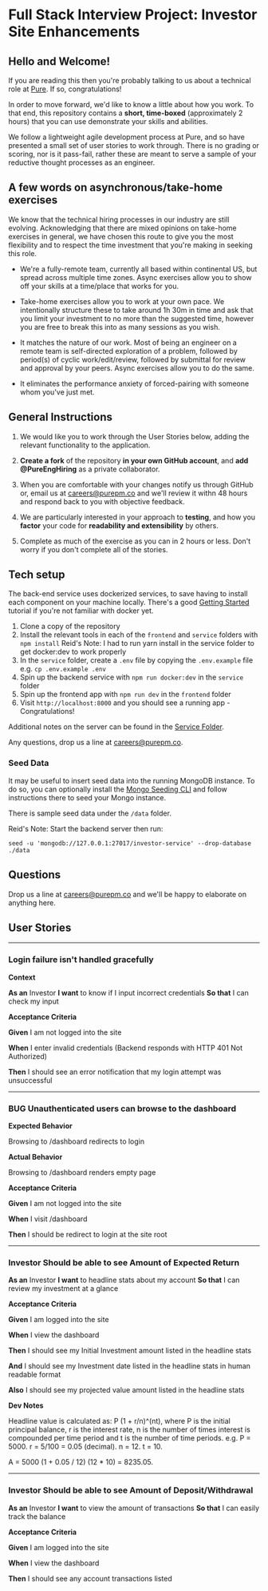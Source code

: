 # Full Stack Interview Project: Investor Site Enhancements

## Hello and Welcome!

If you are reading this then you're probably talking to us about a technical role at [Pure](https://purepm.co). If so, congratulations!

In order to move forward, we'd like to know a little about how you work. To that end, this repository contains a **short, time-boxed** (approximately 2 hours) that you can use demonstrate your skills and abilities.

We follow a lightweight agile development process at Pure, and so have presented a small set of user stories to work through. There is no grading or scoring, nor is it pass-fail, rather these are meant to serve a sample of your reductive thought processes as an engineer.

## A few words on asynchronous/take-home exercises

We know that the technical hiring processes in our industry are still evolving. Acknowledging that there are mixed opinions on take-home exercises in general, we have chosen this route to give you the most flexibility and to respect the time investment that you're making in seeking this role.

*  We're a fully-remote team, currently all based within continental US, but spread across multiple time zones. Async exercises allow you to show off your skills at a time/place that works for you.

*  Take-home exercises allow you to work at your own pace. We intentionally structure these to take around 1h 30m in time and ask that you limit your investment to no more than the suggested time, however you are free to break this into as many sessions as you wish.

* It matches the nature of our work. Most of being an engineer on a remote team is self-directed exploration of a problem, followed by period(s) of cyclic work/edit/review, followed by submittal for review and approval by your peers. Async exercises allow you to do the same.

* It eliminates the performance anxiety of forced-pairing with someone whom you've just met.

## General Instructions

1. We would like you to work through the User Stories below, adding the relevant functionality to the application.

2. **Create a fork** of the repository **in your own GitHub account**, and **add @PureEngHiring** as a private collaborator.

3. When you are comfortable with your changes notify us through GitHub or, email us at careers@purepm.co and we'll review it withn 48 hours and respond back to you with objective feedback.

4. We are particularly interested in your approach to **testing**, and how you **factor** your code for **readability and extensibility** by others.

5. Complete as much of the exercise as you can in 2 hours or less. Don't worry if you don't complete all of the stories.

## Tech setup

The back-end service uses dockerized services, to save having to install each component on your machine locally. There's a good [Getting Started](https://www.docker.com/get-started) tutorial if you're not familiar with docker yet.

1. Clone a copy of the repository
2. Install the relevant tools in each of the `frontend` and `service` folders with `npm install`
Reid's Note: I had to run yarn install in the service folder to get docker:dev to work properly
3. In the `service` folder, create a `.env` file by copying the `.env.example` file e.g. `cp .env.example .env`
4. Spin up the backend service with `npm run docker:dev` in the `service` folder
5. Spin up the frontend app with `npm run dev` in the `frontend` folder
6. Visit `http://localhost:8000` and you should see a running app - Congratulations!

Additional notes on the server can be found in the [Service Folder](/service/README.md).

Any questions, drop us a line at careers@purepm.co.

### Seed Data

It may be useful to insert seed data into the running MongoDB instance. To do so, you can optionally install the [Mongo Seeding CLI](https://github.com/pkosiec/mongo-seeding/tree/master/cli) and follow instructions there to seed your Mongo instance.

There is sample seed data under the `/data` folder.

Reid's Note:
Start the backend server then run:

`seed -u 'mongodb://127.0.0.1:27017/investor-service' --drop-database ./data`

## Questions

Drop us a line at careers@purepm.co and we'll be happy to elaborate on anything here.

## User Stories
---
### Login failure isn't handled gracefully
**Context**

**As an** Investor
**I want** to know if I input incorrect credentials
**So that** I can check my input

**Acceptance Criteria**

**Given** I am not logged into the site

**When** I enter invalid credentials (Backend responds with HTTP 401 Not Authorized)

**Then** I should see an error notification that my login attempt was unsuccessful

---
### BUG Unauthenticated users can browse to the dashboard
**Expected Behavior**

Browsing to /dashboard redirects to login

**Actual Behavior**

Browsing to /dashboard renders empty page

**Acceptance Criteria**

**Given** I am not logged into the site

**When** I visit /dashboard

**Then** I should be redirect to login at the site root

---
### Investor Should be able to see Amount of Expected Return

**As an** Investor
**I want** to headline stats about my account
**So that** I can review my investment at a glance

**Acceptance Criteria**

**Given** I am logged into the site

**When** I view the dashboard

**Then** I should see my Initial Investment amount listed in the headline stats

**And** I should see my Investment date listed in the headline stats in human readable format

**Also** I should see my projected value amount listed in the headline stats

**Dev Notes**

Headline value is calculated as:  P (1 + r/n)^(nt), where P is the initial principal balance, r is the interest rate, n is the number of times interest is compounded per time period and t is the number of time periods. e.g.
P = 5000.
r = 5/100 = 0.05 (decimal).
n = 12.
t = 10.

A = 5000 (1 + 0.05 / 12) (12 * 10) = 8235.05.

---
### Investor Should be able to see Amount of Deposit/Withdrawal

**As an** Investor
**I want** to view the amount of transactions
**So that** I can easily track the balance

**Acceptance Criteria**

**Given** I am logged into the site

**When** I view the dashboard

**Then** I should see any account transactions listed

